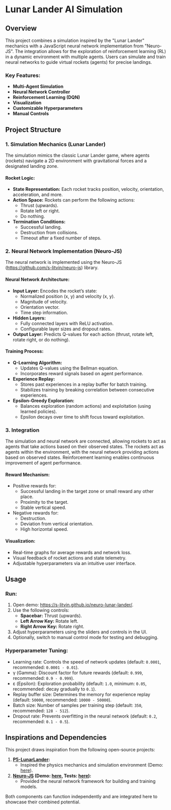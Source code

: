 # Lunar Lander AI Simulation

## Overview

This project combines a simulation inspired by the "Lunar Lander" mechanics with a JavaScript neural network implementation from "Neuro-JS".
The integration allows for the exploration of reinforcement learning (RL) in a dynamic environment with multiple agents. 
Users can simulate and train neural networks to guide virtual rockets (agents) for precise landings.

### Key Features:

- **Multi-Agent Simulation**
- **Neural Network Controller**
- **Reinforcement Learning (DQN)**
- **Visualization**
- **Customizable Hyperparameters**
- **Manual Controls**

## Project Structure

### 1. **Simulation Mechanics** (Lunar Lander)
The simulation mimics the classic Lunar Lander game, where agents (rockets) navigate a 2D environment with gravitational
forces and a designated landing zone.

#### Rocket Logic:
- **State Representation:** Each rocket tracks position, velocity, orientation, acceleration, and more.
- **Action Space:** Rockets can perform the following actions:
    - Thrust (upwards).
    - Rotate left or right.
    - Do nothing.
- **Termination Conditions:**
    - Successful landing.
    - Destruction from collisions.
    - Timeout after a fixed number of steps.

### 2. **Neural Network Implementation** (Neuro-JS)
The neural network is implemented using the Neuro-JS (https://github.com/s-litvin/neuro-js) library.

#### Neural Network Architecture:
- **Input Layer:** Encodes the rocket’s state:
    - Normalized position (x, y) and velocity (x, y).
    - Magnitude of velocity.
    - Orientation vector.
    - Time step information.
- **Hidden Layers:**
    - Fully connected layers with ReLU activation.
    - Configurable layer sizes and dropout rates.
- **Output Layer:** Predicts Q-values for each action (thrust, rotate left, rotate right, or do nothing).

#### Training Process:
- **Q-Learning Algorithm:**
    - Updates Q-values using the Bellman equation.
    - Incorporates reward signals based on agent performance.
- **Experience Replay:**
    - Stores past experiences in a replay buffer for batch training.
    - Stabilizes training by breaking correlation between consecutive experiences.
- **Epsilon-Greedy Exploration:**
    - Balances exploration (random actions) and exploitation (using learned policies).
    - Epsilon decays over time to shift focus toward exploitation.

### 3. **Integration**

The simulation and neural network are connected, allowing rockets to act as agents that take actions based on their 
observed states. The rockets act as agents within the environment, with the neural network providing actions based on 
observed states. Reinforcement learning enables continuous improvement of agent performance.

#### Reward Mechanism:
- Positive rewards for:
    - Successful landing in the target zone or small reward any other place.
    - Proximity to the target.
    - Stable vertical speed.
- Negative rewards for:
    - Destruction.
    - Deviation from vertical orientation.
    - High horizontal speed.

#### Visualization:
- Real-time graphs for average rewards and network loss.
- Visual feedback of rocket actions and state telemetry.
- Adjustable hyperparameters via an intuitive user interface.

## Usage

### Run:
1. Open demo: https://s-litvin.github.io/neuro-lunar-lander/.
2. Use the following controls:
    - **Spacebar:** Thrust (upwards).
    - **Left Arrow Key:** Rotate left.
    - **Right Arrow Key:** Rotate right.
4. Adjust hyperparameters using the sliders and controls in the UI.
5. Optionally, switch to manual control mode for testing and debugging.

### Hyperparameter Tuning:
- Learning rate: Controls the speed of network updates (default: `0.0001`, recommended: `0.0001 - 0.01`).
- γ (Gamma): Discount factor for future rewards (default: `0.999`, recommended: `0.9 - 0.999`).
- ε (Epsilon): Exploration probability (default: `1.0`, minimum: `0.05`, recommended: decay gradually to `0.1`).
- Replay buffer size: Determines the memory for experience replay (default: `50000`, recommended: `10000 - 50000`).
- Batch size: Number of samples per training step (default: `350`, recommended: `128 - 512`).
- Dropout rate: Prevents overfitting in the neural network (default: `0.2`, recommended: `0.1 - 0.5`).

## Inspirations and Dependencies

This project draws inspiration from the following open-source projects:

1. **[P5-LunarLander](https://github.com/s-litvin/p5-lunar-lander):**
    - Inspired the physics mechanics and simulation environment (Demo: [here](https://s-litvin.github.io/p5-lunar-lander/)).
2. **[Neuro-JS](https://github.com/s-litvin/neuro-js) (Demo: [here](https://s-litvin.github.io/neuro-js/), Tests: [here](https://s-litvin.github.io/neuro-js/tests.html)):**
    - Provided the neural network framework for building and training models.

Both components can function independently and are integrated here to showcase their combined potential.